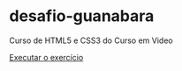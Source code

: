 # desafio-guanabara
 Curso de HTML5 e CSS3 do Curso em Video

 <a href="https://evertonsantoos.github.io/desafio-guanabara/index.html">Executar o exercício</a>
